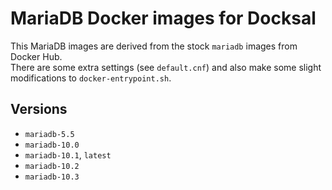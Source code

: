# MariaDB Docker images for Docksal

This MariaDB images are derived from the stock `mariadb` images from Docker Hub.  
There are some extra settings (see `default.cnf`) and also make some slight modifications to `docker-entrypoint.sh`.


## Versions

- `mariadb-5.5`
- `mariadb-10.0`
- `mariadb-10.1`, `latest`
- `mariadb-10.2`
- `mariadb-10.3`